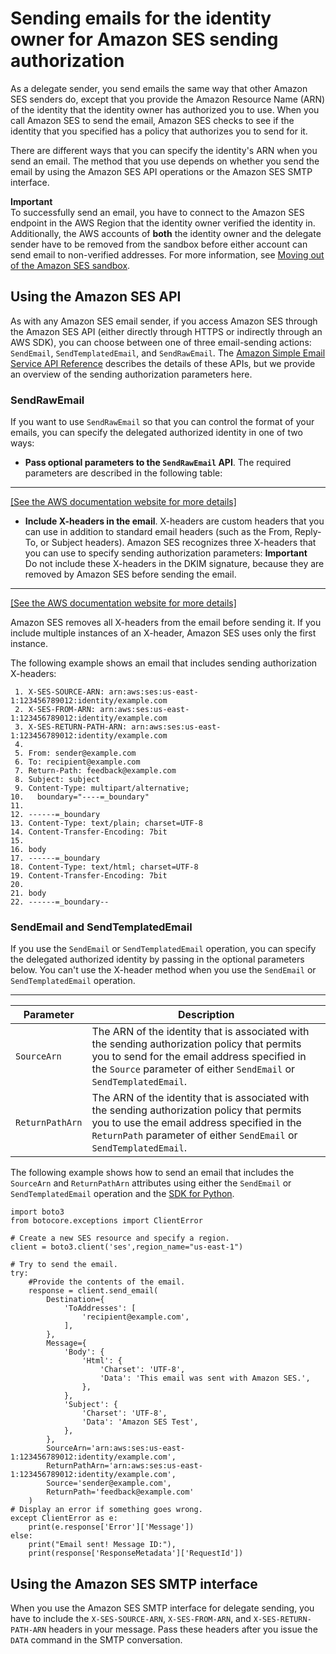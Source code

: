# Sending emails for the identity owner for Amazon SES sending authorization<a name="sending-authorization-delegate-sender-tasks-email"></a>

As a delegate sender, you send emails the same way that other Amazon SES senders do, except that you provide the Amazon Resource Name \(ARN\) of the identity that the identity owner has authorized you to use\. When you call Amazon SES to send the email, Amazon SES checks to see if the identity that you specified has a policy that authorizes you to send for it\.

There are different ways that you can specify the identity's ARN when you send an email\. The method that you use depends on whether you send the email by using the Amazon SES API operations or the Amazon SES SMTP interface\.

**Important**  
To successfully send an email, you have to connect to the Amazon SES endpoint in the AWS Region that the identity owner verified the identity in\.  
Additionally, the AWS accounts of **both** the identity owner and the delegate sender have to be removed from the sandbox before either account can send email to non\-verified addresses\. For more information, see [Moving out of the Amazon SES sandbox](request-production-access.md)\.

## Using the Amazon SES API<a name="sending-authorization-delegate-sender-tasks-api"></a>

As with any Amazon SES email sender, if you access Amazon SES through the Amazon SES API \(either directly through HTTPS or indirectly through an AWS SDK\), you can choose between one of three email\-sending actions: `SendEmail`, `SendTemplatedEmail`, and `SendRawEmail`\. The [Amazon Simple Email Service API Reference](https://docs.aws.amazon.com/ses/latest/APIReference/) describes the details of these APIs, but we provide an overview of the sending authorization parameters here\.

### SendRawEmail<a name="sending-authorization-delegate-sender-tasks-api-sendrawemail"></a>

If you want to use `SendRawEmail` so that you can control the format of your emails, you can specify the delegated authorized identity in one of two ways:
+ **Pass optional parameters to the `SendRawEmail` API**\. The required parameters are described in the following table:  
****    
[\[See the AWS documentation website for more details\]](http://docs.aws.amazon.com/ses/latest/dg/sending-authorization-delegate-sender-tasks-email.html)
+ **Include X\-headers in the email**\. X\-headers are custom headers that you can use in addition to standard email headers \(such as the From, Reply\-To, or Subject headers\)\. Amazon SES recognizes three X\-headers that you can use to specify sending authorization parameters:
**Important**  
Do not include these X\-headers in the DKIM signature, because they are removed by Amazon SES before sending the email\.  
****    
[\[See the AWS documentation website for more details\]](http://docs.aws.amazon.com/ses/latest/dg/sending-authorization-delegate-sender-tasks-email.html)

  Amazon SES removes all X\-headers from the email before sending it\. If you include multiple instances of an X\-header, Amazon SES uses only the first instance\.

  The following example shows an email that includes sending authorization X\-headers:

  ```
   1. X-SES-SOURCE-ARN: arn:aws:ses:us-east-1:123456789012:identity/example.com
   2. X-SES-FROM-ARN: arn:aws:ses:us-east-1:123456789012:identity/example.com
   3. X-SES-RETURN-PATH-ARN: arn:aws:ses:us-east-1:123456789012:identity/example.com
   4. 
   5. From: sender@example.com
   6. To: recipient@example.com
   7. Return-Path: feedback@example.com
   8. Subject: subject
   9. Content-Type: multipart/alternative;
  10. 	boundary="----=_boundary"
  11. 
  12. ------=_boundary
  13. Content-Type: text/plain; charset=UTF-8
  14. Content-Transfer-Encoding: 7bit
  15. 
  16. body
  17. ------=_boundary
  18. Content-Type: text/html; charset=UTF-8
  19. Content-Transfer-Encoding: 7bit
  20. 
  21. body
  22. ------=_boundary--
  ```

### SendEmail and SendTemplatedEmail<a name="sending-authorization-delegate-sender-tasks-api-sendemail"></a>

If you use the `SendEmail` or `SendTemplatedEmail` operation, you can specify the delegated authorized identity by passing in the optional parameters below\. You can't use the X\-header method when you use the `SendEmail` or `SendTemplatedEmail` operation\.


****  

| Parameter | Description | 
| --- | --- | 
| `SourceArn` | The ARN of the identity that is associated with the sending authorization policy that permits you to send for the email address specified in the `Source` parameter of either `SendEmail` or `SendTemplatedEmail`\. | 
| `ReturnPathArn` | The ARN of the identity that is associated with the sending authorization policy that permits you to use the email address specified in the `ReturnPath` parameter of either `SendEmail` or `SendTemplatedEmail`\. | 

The following example shows how to send an email that includes the `SourceArn` and `ReturnPathArn` attributes using either the `SendEmail` or `SendTemplatedEmail` operation and the [SDK for Python](https://aws.amazon.com/sdk-for-python)\.

```
import boto3
from botocore.exceptions import ClientError

# Create a new SES resource and specify a region.
client = boto3.client('ses',region_name="us-east-1")

# Try to send the email.
try:
    #Provide the contents of the email.
    response = client.send_email(
        Destination={
            'ToAddresses': [
                'recipient@example.com',
            ],
        },
        Message={
            'Body': {
                'Html': {
                    'Charset': 'UTF-8',
                    'Data': 'This email was sent with Amazon SES.',
                },
            },
            'Subject': {
                'Charset': 'UTF-8',
                'Data': 'Amazon SES Test',
            },
        },
        SourceArn='arn:aws:ses:us-east-1:123456789012:identity/example.com',
        ReturnPathArn='arn:aws:ses:us-east-1:123456789012:identity/example.com',
        Source='sender@example.com',
        ReturnPath='feedback@example.com'
    )
# Display an error if something goes wrong.	
except ClientError as e:
    print(e.response['Error']['Message'])
else:
    print("Email sent! Message ID:"),
    print(response['ResponseMetadata']['RequestId'])
```

## Using the Amazon SES SMTP interface<a name="sending-authorization-delegate-sender-tasks-smtp"></a>

When you use the Amazon SES SMTP interface for delegate sending, you have to include the `X-SES-SOURCE-ARN`, `X-SES-FROM-ARN`, and `X-SES-RETURN-PATH-ARN` headers in your message\. Pass these headers after you issue the `DATA` command in the SMTP conversation\.